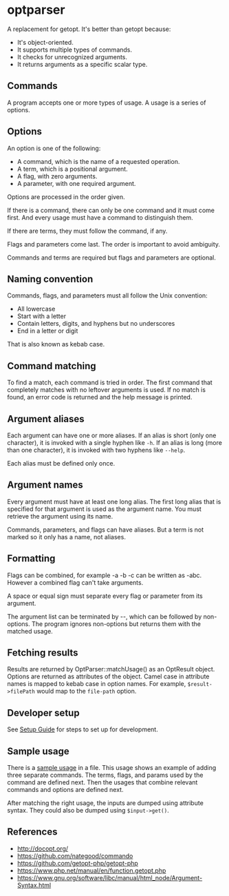 # optparser

A replacement for getopt. It's better than getopt because:

-   It's object-oriented.
-   It supports multiple types of commands.
-   It checks for unrecognized arguments.
-   It returns arguments as a specific scalar type.

## Commands

A program accepts one or more types of usage. A usage is a series of options.

## Options

An option is one of the following:

-   A command, which is the name of a requested operation.
-   A term, which is a positional argument.
-   A flag, with zero arguments.
-   A parameter, with one required argument.

Options are processed in the order given.

If there is a command, there can only be one command and it must come first. And
every usage must have a command to distinguish them.

If there are terms, they must follow the command, if any.

Flags and parameters come last. The order is important to avoid ambiguity.

Commands and terms are required but flags and parameters are optional.

## Naming convention

Commands, flags, and parameters must all follow the Unix convention:

-   All lowercase
-   Start with a letter
-   Contain letters, digits, and hyphens but no underscores
-   End in a letter or digit

That is also known as kebab case.

## Command matching

To find a match, each command is tried in order. The first command that
completely matches with no leftover arguments is used. If no match is found, an
error code is returned and the help message is printed.

## Argument aliases

Each argument can have one or more aliases. If an alias is short (only one
character), it is invoked with a single hyphen like `-h`. If an alias is long
(more than one character), it is invoked with two hyphens like `--help`.

Each alias must be defined only once.

## Argument names

Every argument must have at least one long alias. The first long alias that is
specified for that argument is used as the argument name. You must retrieve the
argument using its name.

Commands, parameters, and flags can have aliases. But a term is not marked so it
only has a name, not aliases.

## Formatting

Flags can be combined, for example -a -b -c can be written as -abc. However a
combined flag can't take arguments.

A space or equal sign must separate every flag or parameter from its argument.

The argument list can be terminated by --, which can be followed by non-options.
The program ignores non-options but returns them with the matched usage.

## Fetching results

Results are returned by OptParser::matchUsage() as an OptResult object. Options
are returned as attributes of the object. Camel case in attribute names is
mapped to kebab case in option names. For example, `$result->filePath` would map
to the `file-path` option.

## Developer setup

See [Setup Guide](docs/setup_guide.md) for steps to set up for development.

## Sample usage

There is a [sample usage](bin/sample_usage.php) in a file. This usage shows an
example of adding three separate commands. The terms, flags, and params used by
the command are defined next. Then the usages that combine relevant commands and
options are defined next.

After matching the right usage, the inputs are dumped using attribute syntax.
They could also be dumped using `$input->get()`.

## References

-   http://docopt.org/
-   https://github.com/nategood/commando
-   https://github.com/getopt-php/getopt-php
-   https://www.php.net/manual/en/function.getopt.php
-   https://www.gnu.org/software/libc/manual/html_node/Argument-Syntax.html
